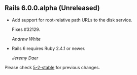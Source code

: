 ## Rails 6.0.0.alpha (Unreleased) ##

*   Add support for root-relative path URLs to the disk service.

    Fixes #32129.

    *Andrew White*

*   Rails 6 requires Ruby 2.4.1 or newer.

    *Jeremy Daer*


Please check [5-2-stable](https://github.com/rails/rails/blob/5-2-stable/activestorage/CHANGELOG.md) for previous changes.
